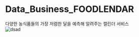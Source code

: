 # Data_Business_FOODLENDAR
다양한 농식품들의 가장 저렴한 달을 예측해 알려주는 캘린더 서비스</br>
![dsad](https://github.com/khuda-5th/Data_Business_FOODLENDAR/assets/67497047/7dada34e-4056-4ba2-b418-1223d14e013c)

<br>
